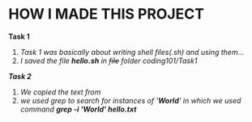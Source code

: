 # HOW I MADE THIS PROJECT

**Task 1**
1. *Task 1 was basically about writing shell files(.sh) and using them...*
2. *I saved the file **hello.sh** in ~~file~~ folder coding101/Task1*

**_Task 2_**
1. *We copied the text from [](https://github.com/php/playground/blob/master/HelloWorld.txt )*
2. *we used grep to search  for instances of '**_World_**' in which we used command **grep -i 'World' hello.txt***
